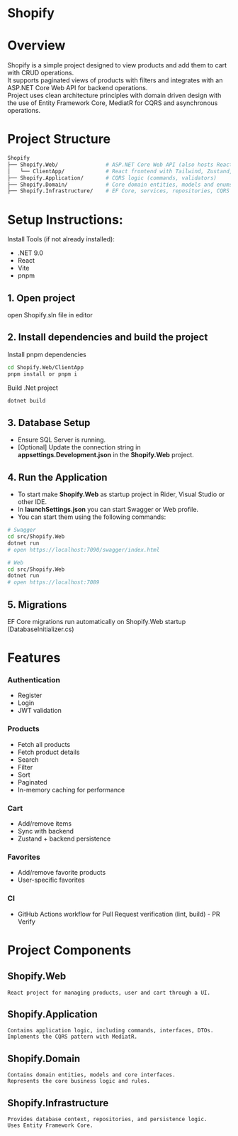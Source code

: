 # Shopify

# Overview
Shopify is a simple project designed to view products and add them to cart with CRUD operations. <br>
It supports paginated views of products with filters and integrates with an ASP.NET Core Web API for backend operations. <br>
Project uses clean architecture principles with domain driven design with the use of Entity Framework Core, MediatR for CQRS and asynchronous operations.

# Project Structure
```bash
Shopify
├── Shopify.Web/               # ASP.NET Core Web API (also hosts React SPA)
│   └── ClientApp/             # React frontend with Tailwind, Zustand, TanStack Query
├── Shopify.Application/       # CQRS logic (commands, validators)
├── Shopify.Domain/            # Core domain entities, models and enums
├── Shopify.Infrastructure/    # EF Core, services, repositories, CQRS logic (Queries)
```

# Setup Instructions:

Install Tools (if not already installed):
- .NET 9.0
- React
- Vite
- pnpm

## 1. Open project
open Shopify.sln file in editor

## 2. Install dependencies and build the project
Install pnpm dependencies
```bash
cd Shopify.Web/ClientApp
pnpm install or pnpm i
```

Build .Net project
```bash
dotnet build
```

## 3. Database Setup
- Ensure SQL Server is running.
- [Optional] Update the connection string in <b>appsettings.Development.json</b> in the <b>Shopify.Web</b> project.

## 4. Run the Application
- To start make <b>Shopify.Web</b> as startup project in Rider, Visual Studio or other IDE.
- In <b>launchSettings.json</b> you can start Swagger or Web profile.
- You can start them using the following commands:
```bash
# Swagger
cd src/Shopify.Web
dotnet run
# open https://localhost:7090/swagger/index.html

# Web
cd src/Shopify.Web
dotnet run
# open https://localhost:7089
```

## 5. Migrations
EF Core migrations run automatically on Shopify.Web startup (DatabaseInitializer.cs)

# Features
### Authentication
- Register
- Login
- JWT validation

### Products
- Fetch all products
- Fetch product details
- Search
- Filter
- Sort
- Paginated
- In-memory caching for performance

### Cart
- Add/remove items
- Sync with backend
- Zustand + backend persistence

### Favorites
- Add/remove favorite products
- User-specific favorites

### CI
- GitHub Actions workflow for Pull Request verification (lint, build) - PR Verify

# Project Components
## Shopify.Web
    React project for managing products, user and cart through a UI.

## Shopify.Application
    Contains application logic, including commands, interfaces, DTOs.
    Implements the CQRS pattern with MediatR.

## Shopify.Domain
    Contains domain entities, models and core interfaces.
    Represents the core business logic and rules.

## Shopify.Infrastructure
    Provides database context, repositories, and persistence logic.
    Uses Entity Framework Core.